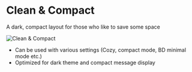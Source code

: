 # Clean & Compact
A dark, compact layout for those who like to save some space 

![Clean & Compact](https://i.gyazo.com/d0ea2dfa19e3248df5676ade35ebc975.png)  

- Can be used with various settings (Cozy, compact mode, BD minimal mode etc.)
- Optimized for dark theme and compact message display
